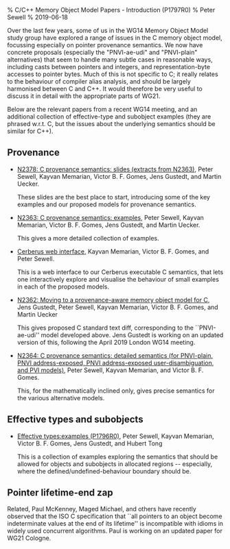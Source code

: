 % C/C++ Memory Object Model Papers - Introduction (P1797R0)
% Peter Sewell
% 2019-06-18


Over the last few years, some of us in the WG14 Memory Object Model
study group have explored a range of issues in the C memory object
model, focussing especially on pointer provenance semantics.  We now
have concrete proposals (especially the "PNVI-ae-udi" and "PNVI-plain"
alternatives) that seem to handle many subtle cases in reasonable
ways, including casts between pointers and integers, and
representation-byte accesses to pointer bytes.  Much of this is not
specific to C; it really relates to the behaviour of compiler alias
analysis, and should be largely harmonised between C and C++.  It would therefore be very useful to discuss it in detail with the appropriate parts of WG21. 

Below are the relevant papers from a recent WG14 meeting, and an additional collection
of effective-type and subobject examples (they are phrased w.r.t. C, but the issues
about the underlying semantics should be similar for C++).


## Provenance

- [N2378: C provenance semantics: slides (extracts from N2363)](http://www.open-std.org/jtc1/sc22/wg14/www/docs/n2378.pdf),
Peter Sewell, Kayvan Memarian, Victor B. F. Gomes, Jens Gustedt, and Martin Uecker. 

    These slides are the best place to start, introducing some of the key examples and our proposed models for provenance semantics. 

- [N2363: C provenance semantics: examples](http://www.open-std.org/jtc1/sc22/wg14/www/docs/n2363.pdf),
Peter Sewell, Kayvan Memarian, Victor B. F. Gomes, Jens Gustedt, and Martin Uecker.

    This gives a more detailed collection of examples.


- [Cerberus web interface](http://cerberus.cl.cam.ac.uk/cerberus), Kayvan Memarian, Victor B. F. Gomes, and Peter Sewell.

    This is a web interface to our Cerberus executable C semantics, that lets one interactively explore and visualise the behaviour of small examples in each of the proposed models. 


- [N2362: Moving to a provenance-aware memory object model for C](http://www.open-std.org/jtc1/sc22/wg14/www/docs/n2362.pdf),
Jens Gustedt, Peter Sewell, Kayvan Memarian, Victor B. F. Gomes, and Martin Uecker

    This gives proposed C standard text diff, corresponding to the ``PNVI-ae-udi'' model developed above.   Jens Gustedt is working on an updated version of this, following the April 2019 London WG14 meeting. 



- [N2364: C provenance semantics: detailed semantics (for PNVI-plain, PNVI address-exposed, PNVI address-exposed user-disambiguation, and PVI models)](http://www.open-std.org/jtc1/sc22/wg14/www/docs/n2364.pdf),
Peter Sewell, Kayvan Memarian, and Victor B. F. Gomes.

    This, for the mathematically inclined only, gives precise semantics for the various alternative models. 



## Effective types and subobjects

- [Effective types:examples (P1796R0)](https://github.com/C-memory-object-model-study-group/c-mom-sg/blob/master/notes/built_doc/P1796R0.pdf),
Peter Sewell, Kayvan Memarian, Victor B. F. Gomes, Jens Gustedt, and Hubert Tong

    This is a collection of examples exploring the semantics that should
be allowed for objects and subobjects in allocated regions --
especially, where the defined/undefined-behaviour boundary should be.


## Pointer lifetime-end zap

Related, Paul McKenney, Maged Michael, and others have recently observed that the ISO C specification that ``all pointers to an object become indeterminate values at the end of its lifetime'' is incompatible with idioms in widely used concurrent algorithms.   Paul is working on an updated paper for WG21 Cologne. 

